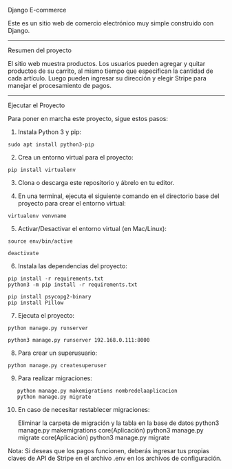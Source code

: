 Django E-commerce

Este es un sitio web de comercio electrónico muy simple construido con Django.

---

Resumen del proyecto

El sitio web muestra productos. Los usuarios pueden agregar y quitar productos de su carrito, al mismo tiempo que especifican la cantidad de cada artículo. Luego pueden ingresar su dirección y elegir Stripe para manejar el procesamiento de pagos.

---

Ejecutar el Proyecto

Para poner en marcha este proyecto, sigue estos pasos:

1. Instala Python 3 y pip:

```
sudo apt install python3-pip
```

2. Crea un entorno virtual para el proyecto:

```
pip install virtualenv
```

3. Clona o descarga este repositorio y ábrelo en tu editor.

4. En una terminal, ejecuta el siguiente comando en el directorio base del proyecto para crear el entorno virtual:

```
virtualenv venvname
```

5. Activar/Desactivar el entorno virtual (en Mac/Linux):

```
source env/bin/active

deactivate
```

6. Instala las dependencias del proyecto:

```
pip install -r requirements.txt
python3 -m pip install -r requirements.txt 

pip install psycopg2-binary
pip install Pillow
```

7. Ejecuta el proyecto:

  ```
python manage.py runserver

python3 manage.py runserver 192.168.0.111:8000
```

8. Para crear un superusuario:

```
python manage.py createsuperuser
```

9. Para realizar migraciones:
```
   python manage.py makemigrations nombredelaaplicacion
   python manage.py migrate
```
10. En caso de necesitar restablecer migraciones:

    Eliminar la carpeta de migración y la tabla en la base de datos
    python3 manage.py makemigrations core(Aplicación)
    python3 manage.py migrate core(Aplicación)
    python3 manage.py migrate

Nota: Si deseas que los pagos funcionen, deberás ingresar tus propias claves de API de Stripe en el archivo .env en los archivos de configuración.
